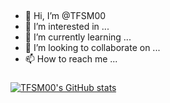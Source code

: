 
###

##

- 👋 Hi, I’m @TFSM00
- 👀 I’m interested in ...
- 🌱 I’m currently learning ...
- 💞️ I’m looking to collaborate on ...
- 📫 How to reach me ...


###

[![TFSM00's GitHub stats](https://github-readme-stats.vercel.app/api?username=TFSM00)](https://github.com/anuraghazra/github-readme-stats)
